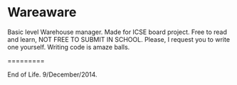 Wareaware
=========

Basic level Warehouse manager.
Made for ICSE board project. Free to read and learn, NOT FREE TO SUBMIT IN SCHOOL.
Please, I request you to write one yourself. Writing code is amaze balls.

=========

End of Life.
9/December/2014.

